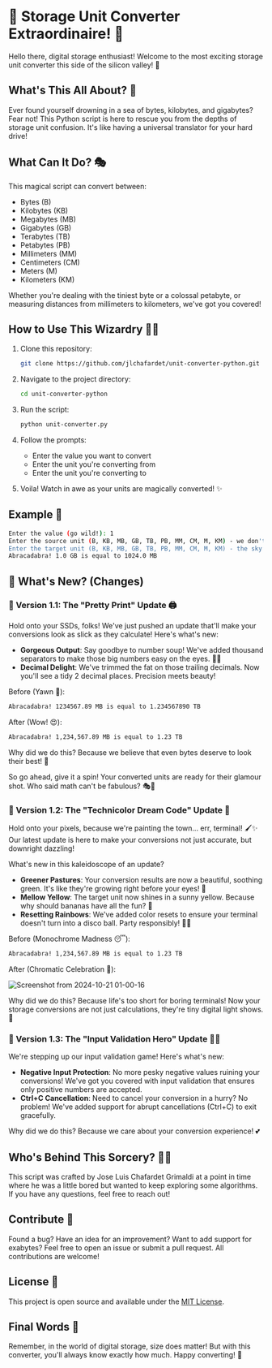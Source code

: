 # 🚀 Storage Unit Converter Extraordinaire! 💾

Hello there, digital storage enthusiast! Welcome to the most exciting storage unit converter this side of the silicon valley! 🎉

## What's This All About? 🤔

Ever found yourself drowning in a sea of bytes, kilobytes, and gigabytes? Fear not! This Python script is here to rescue you from the depths of storage unit confusion. It's like having a universal translator for your hard drive!

## What Can It Do? 🎭

This magical script can convert between:

- Bytes (B)
- Kilobytes (KB)
- Megabytes (MB)
- Gigabytes (GB)
- Terabytes (TB)
- Petabytes (PB)
- Millimeters (MM)
- Centimeters (CM)
- Meters (M)
- Kilometers (KM)

Whether you're dealing with the tiniest byte or a colossal petabyte, or measuring distances from millimeters to kilometers, we've got you covered!

## How to Use This Wizardry 🧙‍♂️

1. Clone this repository:

   ```bash
   git clone https://github.com/jlchafardet/unit-converter-python.git
   ```

2. Navigate to the project directory:

   ```bash
   cd unit-converter-python
   ```

3. Run the script:

   ```bash
   python unit-converter.py
   ```

4. Follow the prompts:
   - Enter the value you want to convert
   - Enter the unit you're converting from
   - Enter the unit you're converting to

5. Voila! Watch in awe as your units are magically converted! ✨

## Example 🌟

```bash
Enter the value (go wild!): 1
Enter the source unit (B, KB, MB, GB, TB, PB, MM, CM, M, KM) - we don't judge: GB
Enter the target unit (B, KB, MB, GB, TB, PB, MM, CM, M, KM) - the sky's the limit: MB
Abracadabra! 1.0 GB is equal to 1024.0 MB
```

## 🎉 What's New? (Changes)

### 🌟 Version 1.1: The "Pretty Print" Update 🖨️

Hold onto your SSDs, folks! We've just pushed an update that'll make your conversions look as slick as they calculate! Here's what's new:

- **Gorgeous Output**: Say goodbye to number soup! We've added thousand separators to make those big numbers easy on the eyes. 👀✨
- **Decimal Delight**: We've trimmed the fat on those trailing decimals. Now you'll see a tidy 2 decimal places. Precision meets beauty!

Before (Yawn 🥱):

```bash
Abracadabra! 1234567.89 MB is equal to 1.234567890 TB
```

After (Wow! 😍):

```bash
Abracadabra! 1,234,567.89 MB is equal to 1.23 TB
```

Why did we do this? Because we believe that even bytes deserve to look their best! 💅

So go ahead, give it a spin! Your converted units are ready for their glamour shot. Who said math can't be fabulous? 🎭🚀

### 🌈 Version 1.2: The "Technicolor Dream Code" Update 🎨

Hold onto your pixels, because we're painting the town... err, terminal! 🖌️✨ Our latest update is here to make your conversions not just accurate, but downright dazzling!

What's new in this kaleidoscope of an update?

- **Greener Pastures**: Your conversion results are now a beautiful, soothing green. It's like they're growing right before your eyes! 🌱
- **Mellow Yellow**: The target unit now shines in a sunny yellow. Because why should bananas have all the fun? 🍌
- **Resetting Rainbows**: We've added color resets to ensure your terminal doesn't turn into a disco ball. Party responsibly! 🕺💃

Before (Monochrome Madness 😴):

```bash
Abracadabra! 1,234,567.89 MB is equal to 1.23 TB
```

After (Chromatic Celebration 🎉):

![Screenshot from 2024-10-21 01-00-16](https://github.com/user-attachments/assets/9e564fd0-4cc0-48e0-996c-3866107f342d)

Why did we do this? Because life's too short for boring terminals! Now your storage conversions are not just calculations, they're tiny digital light shows. 🌟

### 🌈 Version 1.3: The "Input Validation Hero" Update 🦸‍♂️

We're stepping up our input validation game! Here's what's new:

- **Negative Input Protection**: No more pesky negative values ruining your conversions! We've got you covered with input validation that ensures only positive numbers are accepted.
- **Ctrl+C Cancellation**: Need to cancel your conversion in a hurry? No problem! We've added support for abrupt cancellations (Ctrl+C) to exit gracefully.

Why did we do this? Because we care about your conversion experience! 💕

## Who's Behind This Sorcery? 🧑‍💻

This script was crafted by Jose Luis Chafardet Grimaldi at a point in time where he was a little bored but wanted to keep exploring some algorithms. If you have any questions, feel free to reach out!

## Contribute 🤝

Found a bug? Have an idea for an improvement? Want to add support for exabytes? Feel free to open an issue or submit a pull request. All contributions are welcome!

## License 📜

This project is open source and available under the [MIT License](LICENSE).

## Final Words 📢

Remember, in the world of digital storage, size does matter! But with this converter, you'll always know exactly how much. Happy converting! 🎊
